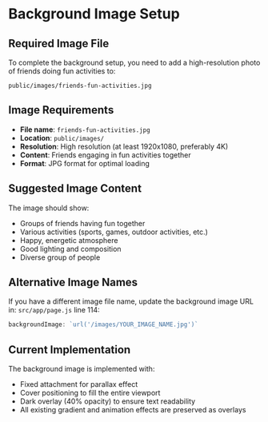# Background Image Setup

## Required Image File

To complete the background setup, you need to add a high-resolution photo of friends doing fun activities to:

```
public/images/friends-fun-activities.jpg
```

## Image Requirements

- **File name**: `friends-fun-activities.jpg`
- **Location**: `public/images/`
- **Resolution**: High resolution (at least 1920x1080, preferably 4K)
- **Content**: Friends engaging in fun activities together
- **Format**: JPG format for optimal loading

## Suggested Image Content

The image should show:
- Groups of friends having fun together
- Various activities (sports, games, outdoor activities, etc.)
- Happy, energetic atmosphere
- Good lighting and composition
- Diverse group of people

## Alternative Image Names

If you have a different image file name, update the background image URL in:
`src/app/page.js` line 114:
```javascript
backgroundImage: `url('/images/YOUR_IMAGE_NAME.jpg')`
```

## Current Implementation

The background image is implemented with:
- Fixed attachment for parallax effect
- Cover positioning to fill the entire viewport
- Dark overlay (40% opacity) to ensure text readability
- All existing gradient and animation effects are preserved as overlays




